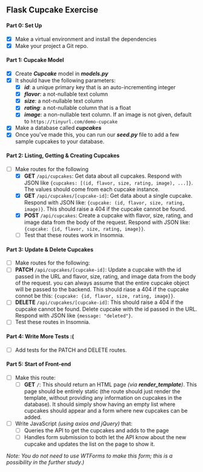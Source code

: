 ## Flask Cupcake Exercise

#### Part 0: Set Up

- [x] Make a virtual environment and install the dependencies
- [x] Make your project a Git repo.

#### Part 1: Cupcake Model

- [x] Create ***Cupcake*** model in ***models.py***
- [x] It should have the following parameters:
  - [x] ***id***: a unique primary key that is an auto-incrementing integer
  - [x] ***flavor***: a not-nullable text column
  - [x] ***size***: a not-nullable text column
  - [x] ***rating***: a not-nullable column that is a float
  - [x] ***image***: a non-nullable text column. If an image is not given, default to `https://tinyurl.com/demo-cupcake`
- [x] Make a database called ***cupcakes***
- [x] Once you've made this, you can run our ***seed.py*** file to add a few sample cupcakes to your database.

#### Part 2: Listing, Getting & Creating Cupcakes

- [ ] Make routes for the following
  - [x] **GET** `/api/cupcakes`: Get data about all cupcakes. Respond with JSON like `{cupcakes: [(id, flavor, size, rating, image), ...]}`. The values should come from each cupcake instance.
  - [x] **GET** `/api/cupcakes/[cupcake-id]`: Get data about a single cupcake. Respond with JSON like: `{cupcake: (id, flavor, size, rating, image)}`. This should raise a 404 if the cupcake cannot be found.
  - [x] **POST** `/api/cupcakes`: Create a cupcake with flavor, size, rating, and image data from the body of the request. Respond with JSON like: `{cupcake: {id, flavor, size, rating, image}}`.
  - [ ] Test that these routes work in Insomnia.

#### Part 3: Update & Delete Cupcakes

- [ ] Make routes for the following:
- [ ] **PATCH** `/api/cupcakes/[cupcake-id]`: Update a cupcake with the id passed in the URL and flavor, size, rating, and image data from the body of the request. you can always assume that the entire cupcake object will be passed to the backend. This should riase a 404 if the cupcake connot be this: `{cupcake: {id, flavor, size, rating, image}}`.
- [ ] **DELETE** `/api/cupcakes/[cupcake-id]`: This should raise a 404 if the cupcake cannot be found. Delete cupcake with the id passed in the URL. Respond with JSON like `{message: "deleted"}`.
- [ ] Test these routes in Insomnia.

#### Part 4: Write More Tests :(

- [ ] Add tests for the PATCH and DELETE routes.

#### Part 5: Start of Front-end

- [ ] Make this route:
  - [ ] **GET** `/`: This should return an HTML page *(via **render_template**)*. This page should be entirely static (the route should just render the template, without providing any information on cupcakes in the database). It should simply show having an empty list where cupcakes should appear and a form where new cupcakes can be added.
- [ ] Write JavaScript *(using axios and jQuery)* that:
  - [ ] Queries the API to get the cupcakes and adds to the page
  - [ ] Handles form submission to both let the API know about the new cupcake and updates the list on the page to show it.

*Note: You do not need to use WTForms to make this form; this is a possibility in the further study.)*

